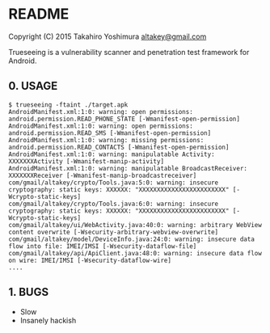 <!-- mode: markdown; indent-tabs-mode: nil -->
# README #

[travis]: https://magnum.travis-ci.com/taky/trueseeing.svg?token=1dpmBT6dBSvBJ7CstvxF

Copyright (C) 2015 Takahiro Yoshimura <altakey@gmail.com>

Trueseeing is a vulnerability scanner and penetration test framework for Android.

## 0. USAGE ##

    $ trueseeing -ftaint ./target.apk
    AndroidManifest.xml:1:0: warning: open permissions: android.permission.READ_PHONE_STATE [-Wmanifest-open-permission]
    AndroidManifest.xml:1:0: warning: open permissions: android.permission.READ_SMS [-Wmanifest-open-permission]
    AndroidManifest.xml:1:0: warning: missing permissions: android.permission.READ_CONTACTS [-Wmanifest-open-permission]
    AndroidManifest.xml:1:0: warning: manipulatable Activity: XXXXXXXActivity [-Wmanifest-manip-activity]
    AndroidManifest.xml:1:0: warning: manipulatable BroadcastReceiver: XXXXXXXReceiver [-Wmanifest-manip-broadcastreceiver]
    com/gmail/altakey/crypto/Tools.java:5:0: warning: insecure cryptography: static keys: XXXXXX: "XXXXXXXXXXXXXXXXXXXXXXXX" [-Wcrypto-static-keys]
    com/gmail/altakey/crypto/Tools.java:6:0: warning: insecure cryptography: static keys: XXXXXX: "XXXXXXXXXXXXXXXXXXXXXXXX" [-Wcrypto-static-keys]
    com/gmail/altakey/ui/WebActivity.java:40:0: warning: arbitrary WebView content overwrite [-Wsecurity-arbitrary-webview-overwrite]
    com/gmail/altakey/model/DeviceInfo.java:24:0: warning: insecure data flow into file: IMEI/IMSI [-Wsecurity-dataflow-file]
    com/gmail/altakey/api/ApiClient.java:48:0: warning: insecure data flow on wire: IMEI/IMSI [-Wsecurity-dataflow-wire]
    ....


## 1. BUGS ##

* Slow
* Insanely hackish
